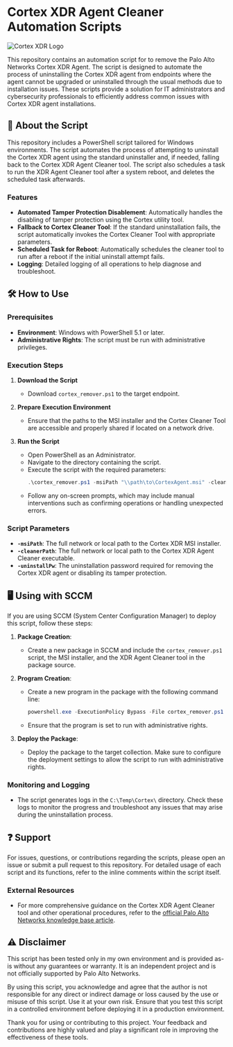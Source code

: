 # Cortex XDR Agent Cleaner Automation Scripts

![Cortex XDR Logo](https://media.licdn.com/dms/image/D5612AQE3_mg6EduwdQ/article-cover_image-shrink_600_2000/0/1661990539721?e=2147483647&v=beta&t=L8kvj_IDOC1MmGQ3BpbMQYkuT-GxaCxPjowWLCHIlgQ)

This repository contains an automation script for to remove the Palo Alto Networks Cortex XDR Agent. The script is designed to automate the process of uninstalling the Cortex XDR agent from endpoints where the agent cannot be upgraded or uninstalled through the usual methods due to installation issues. These scripts provide a solution for IT administrators and cybersecurity professionals to efficiently address common issues with Cortex XDR agent installations.

## :page_with_curl: About the Script

This repository includes a PowerShell script tailored for Windows environments. The script automates the process of attempting to uninstall the Cortex XDR agent using the standard uninstaller and, if needed, falling back to the Cortex XDR Agent Cleaner tool. The script also schedules a task to run the XDR Agent Cleaner tool after a system reboot, and deletes the scheduled task afterwards.

### Features

- **Automated Tamper Protection Disablement**: Automatically handles the disabling of tamper protection using the Cortex utility tool.
- **Fallback to Cortex Cleaner Tool**: If the standard uninstallation fails, the script automatically invokes the Cortex Cleaner Tool with appropriate parameters.
- **Scheduled Task for Reboot**: Automatically schedules the cleaner tool to run after a reboot if the initial uninstall attempt fails.
- **Logging**: Detailed logging of all operations to help diagnose and troubleshoot.

## 🛠️ How to Use

### Prerequisites

- **Environment**: Windows with PowerShell 5.1 or later.
- **Administrative Rights**: The script must be run with administrative privileges.

### Execution Steps

1. **Download the Script**
   - Download `cortex_remover.ps1` to the target endpoint.

2. **Prepare Execution Environment**
   - Ensure that the paths to the MSI installer and the Cortex Cleaner Tool are accessible and properly shared if located on a network drive.

3. **Run the Script**
   - Open PowerShell as an Administrator.
   - Navigate to the directory containing the script.
   - Execute the script with the required parameters:
     ```powershell
     .\cortex_remover.ps1 -msiPath "\\path\to\CortexAgent.msi" -cleanerPath "\\path\to\XdrAgentCleaner.exe" -uninstallPw "YourPassword"
     ```
   - Follow any on-screen prompts, which may include manual interventions such as confirming operations or handling unexpected errors.

### Script Parameters

- **`-msiPath`**: The full network or local path to the Cortex XDR MSI installer.
- **`-cleanerPath`**: The full network or local path to the Cortex XDR Agent Cleaner executable.
- **`-uninstallPw`**: The uninstallation password required for removing the Cortex XDR agent or disabling its tamper protection.

## 🖥️ Using with SCCM

If you are using SCCM (System Center Configuration Manager) to deploy this script, follow these steps:

1. **Package Creation**:
   - Create a new package in SCCM and include the `cortex_remover.ps1` script, the MSI installer, and the XDR Agent Cleaner tool in the package source.

2. **Program Creation**:
   - Create a new program in the package with the following command line:
     ```powershell
     powershell.exe -ExecutionPolicy Bypass -File cortex_remover.ps1 -msiPath "\\network\path\to\CortexAgent.msi" -cleanerPath "\\network\path\to\XdrAgentCleaner.exe" -uninstallPw "YourPassword"
     ```
   - Ensure that the program is set to run with administrative rights.

3. **Deploy the Package**:
   - Deploy the package to the target collection. Make sure to configure the deployment settings to allow the script to run with administrative rights.

### Monitoring and Logging

- The script generates logs in the `C:\Temp\Cortex\` directory. Check these logs to monitor the progress and troubleshoot any issues that may arise during the uninstallation process.

## ❓ Support

For issues, questions, or contributions regarding the scripts, please open an issue or submit a pull request to this repository. For detailed usage of each script and its functions, refer to the inline comments within the script itself.

### External Resources

- For more comprehensive guidance on the Cortex XDR Agent Cleaner tool and other operational procedures, refer to the [official Palo Alto Networks knowledge base article](https://knowledgebase.paloaltonetworks.com/KCSArticleDetail?id=kA14u000000oNFiCAM).

## ⚠️ Disclaimer

This script has been tested only in my own environment and is provided as-is without any guarantees or warranty. It is an independent project and is not officially supported by Palo Alto Networks. 

By using this script, you acknowledge and agree that the author is not responsible for any direct or indirect damage or loss caused by the use or misuse of this script. Use it at your own risk. Ensure that you test this script in a controlled environment before deploying it in a production environment.

Thank you for using or contributing to this project. Your feedback and contributions are highly valued and play a significant role in improving the effectiveness of these tools.
